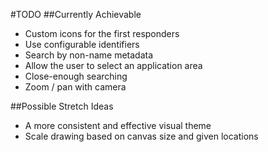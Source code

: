 #TODO
##Currently Achievable
- Custom icons for the first responders
- Use configurable identifiers
- Search by non-name metadata
- Allow the user to select an application area
- Close-enough searching
- Zoom / pan with camera

##Possible Stretch Ideas
- A more consistent and effective visual theme
- Scale drawing based on canvas size and given locations
